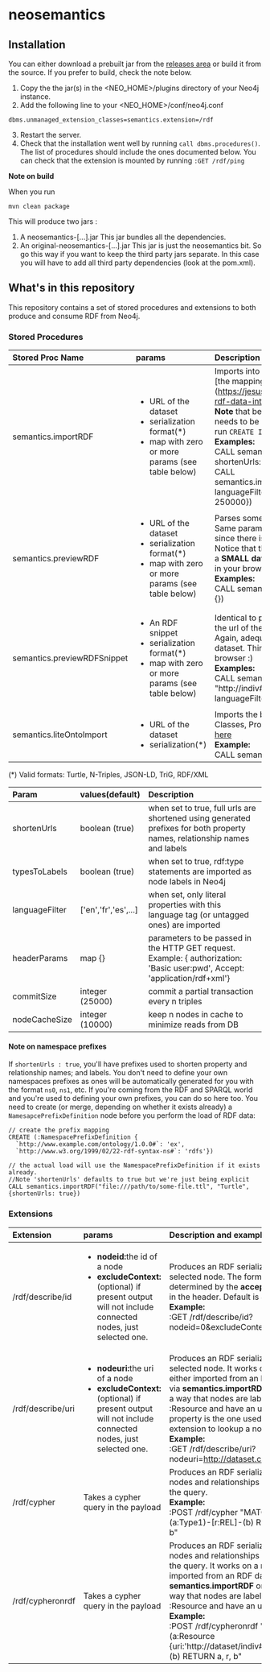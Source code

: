 # neosemantics

## Installation
 
You can either download a prebuilt jar from the [releases area](https://github.com/jbarrasa/neosemantics/releases) or build it from the source. If you prefer to build, check the note below.

1. Copy the  the jar(s) in the <NEO_HOME>/plugins directory of your Neo4j instance.
2. Add the following line to your <NEO_HOME>/conf/neo4j.conf

  ```
  dbms.unmanaged_extension_classes=semantics.extension=/rdf
  ```
  
3. Restart the server. 
4. Check that the installation went well by running `call dbms.procedures()`. The list of procedures should include the ones documented below.
You can check that the extension is mounted by running `:GET /rdf/ping`



**Note on build**

When you run
  ```
  mvn clean package
  ```
This will produce two jars :
  1. A neosemantics-[...].jar This jar bundles all the dependencies.
  2. An original-neosemantics-[...].jar This jar is just the neosemantics bit. So go this way if you want to keep the third party jars separate. In this case you will have to add all third party dependencies (look at the pom.xml). 
  

## What's in this repository
This repository contains a set of stored procedures and extensions to both produce and consume RDF from Neo4j.

### Stored Procedures

| Stored Proc Name        | params           | Description and example usage  |
|:------------- |:-------------|:-----|
| semantics.importRDF      | <ul><li>URL of the dataset</li><li>serialization format(*)</li><li>map with zero or more params (see table below)</li></ul> | Imports into Neo4j all the triples in the data set according to [the mapping defined in this post] (https://jesusbarrasa.wordpress.com/2016/06/07/importing-rdf-data-into-neo4j/). <br> **Note** that before running the import procedure an index needs to be created on property uri of Resource nodes. Just run `CREATE INDEX ON :Resource(uri)` on your Neo4j DB. <br>**Examples:**<br>CALL semantics.importRDF("file:///.../myfile.ttl","Turtle", { shortenUrls: false, typesToLabels: true, commitSize: 9000 }) <br> CALL semantics.importRDF("http:///.../donnees.rdf","RDF/XML", { languageFilter: 'fr', commitSize: 5000 , nodeCacheSize: 250000}) |
| semantics.previewRDF      | <ul><li>URL of the dataset</li><li>serialization format(*)</li><li>map with zero or more params (see table below)</li></ul> | Parses some RDF and produces a preview in Neo4j browser. Same parameters as data import except for periodic commit, since there is no data written to the DB.<br> Notice that this is adequate for a preliminary visual analysis of a **SMALL dataset**. Think how many nodes you want rendered in your browser.<br> **Examples:**<br>CALL semantics.previewRDF("[https://.../clapton.n3](https://raw.githubusercontent.com/motools/musicontology/master/examples/clapton_perf/clapton.n3)","Turtle", {}) |
| semantics.previewRDFSnippet      | <ul><li>An RDF snippet</li><li>serialization format(*)</li><li>map with zero or more params (see table below)</li></ul> | Identical to previewRDF but takes an RDF snippet instead of the url of the dataset.<br> Again, adequate for a preliminary visual analysis of a SMALL dataset. Think how many nodes you want rendered in your browser :)<br> **Examples:**<br>CALL semantics.previewRDFSnippet('[{"@id": "http://indiv#9132", "@type": ... }]', "JSON-LD", { languageFilter: 'en'}) |
| semantics.liteOntoImport      | <ul><li>URL of the dataset</li><li>serialization(*)</li></ul> | Imports the basic elements of an OWL or RDFS ontology, i.e. Classes, Properties, Domains, Ranges. Extended description [here](https://jesusbarrasa.wordpress.com/2016/04/06/building-a-semantic-graph-in-neo4j/) <br> **Example:**<br>CALL semantics.liteOntoImport("http://.../myonto.trig","TriG")  |


(*) Valid formats: Turtle, N-Triples, JSON-LD, TriG, RDF/XML

| Param        | values(default)           | Description  |
|:------------- |:-------------|:-----|
| shortenUrls      | boolean (true) | when set to true, full urls are shortened using generated prefixes for both property names, relationship names and labels |
| typesToLabels      | boolean (true) | when set to true, rdf:type statements are imported as node labels in Neo4j |
| languageFilter      | ['en','fr','es',...] | when set, only literal properties with this language tag (or untagged ones) are imported  |
| headerParams      | map {} | parameters to be passed in the HTTP GET request. <br> Example: { authorization: 'Basic user:pwd', Accept: 'application/rdf+xml'} |
| commitSize      | integer (25000) | commit a partial transaction every n triples |
| nodeCacheSize      | integer (10000) | keep n nodes in cache to minimize reads from DB |


#### Note on namespace prefixes
If `shortenUrls : true`, you'll have prefixes used to shorten property and relationship names; and labels. You don't need to define your own namespaces prefixes as ones will be automatically generated for you with the format `ns0`, `ns1`, etc. If you're coming from the RDF and SPARQL world and you're used to defining your own prefixes, you can do so here too. You need to create (or merge, depending on whether it exists already) a `NamesapcePrefixDefinition` node before you perform the load of RDF data:

    // create the prefix mapping 
    CREATE (:NamespacePrefixDefinition {
      `http://www.example.com/ontology/1.0.0#`: 'ex',
      `http://www.w3.org/1999/02/22-rdf-syntax-ns#`: 'rdfs'})
      
    // the actual load will use the NamespacePrefixDefinition if it exists already. 
    //Note 'shortenUrls' defaults to true but we're just being explicit
    CALL semantics.importRDF("file:///path/to/some-file.ttl", "Turtle", {shortenUrls: true})


### Extensions

| Extension        | params           | Description and example usage  |
|:------------- |:-------------|:-----|
| /rdf/describe/id      | <ul><li><b>nodeid:</b>the id of a node</li><li><b>excludeContext:</b>(optional) if present output will not include connected nodes, just selected one.</li></ul> | Produces an RDF serialization of the selected node. The format will be determined by the **accept** parameter in the header. Default is JSON-LD <br> **Example:**<br>:GET /rdf/describe/id?nodeid=0&excludeContext |
| /rdf/describe/uri      | <ul><li><b>nodeuri:</b>the uri of a node</li><li><b>excludeContext:</b>(optional) if present output will not include connected nodes, just selected one.</li></ul> | Produces an RDF serialization of the selected node. It works on a model either imported from an RDF dataset via **semantics.importRDF** or built in a way that nodes are labeled as :Resource and have an uri. This property is the one used by this extension to lookup a node.<br> **Example:**<br>:GET /rdf/describe/uri?nodeuri=http://dataset.com#id_1234  |
| /rdf/cypher      | Takes a cypher query in the payload | Produces an RDF serialization of the nodes and relationships returned by the query.<br> **Example:**<br>:POST /rdf/cypher "MATCH (a:Type1)-[r:REL]-(b) RETURN a, r, b"  |
| /rdf/cypheronrdf      | Takes a cypher query in the payload | Produces an RDF serialization of the nodes and relationships returned by the query. It works on a model either imported from an RDF dataset via **semantics.importRDF** or built in a way that nodes are labeled as :Resource and have an uri.<br> **Example:**<br>:POST /rdf/cypheronrdf "MATCH (a:Resource {uri:'http://dataset/indiv#153'})-[r]-(b) RETURN a, r, b"  |
